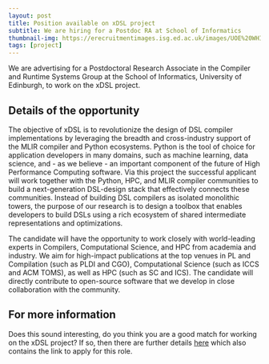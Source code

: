 ```yaml
---
layout: post
title: Position available on xDSL project
subtitle: We are hiring for a Postdoc RA at School of Informatics
thumbnail-img: https://erecruitmentimages.isg.ed.ac.uk/images/UOE%20WHITE%20STCKED%20LOGO.png
tags: [project]
---
```


We are advertising for a Postdoctoral Research Associate in the Compiler and Runtime Systems Group at the School of Informatics, University of Edinburgh, to work on the xDSL project. 

## Details of the opportunity

The objective of xDSL is to revolutionize the design of DSL compiler implementations by leveraging the breadth and cross-industry support of the MLIR compiler and Python ecosystems. Python is the tool of choice for application developers in many domains, such as machine learning, data science, and - as we believe - an important component of the future of High Performance Computing software. Via this project the successful applicant will work together with the Python, HPC, and MLIR compiler communities to build a next-generation DSL-design stack that effectively connects these communities. Instead of building DSL compilers as isolated monolithic towers, the purpose of our research is to design a toolbox that enables developers to build DSLs using a rich ecosystem of shared intermediate representations and optimizations.

The candidate will have the opportunity to work closely with world-leading experts in Compilers, Computational Science, and HPC from academia and industry. We aim for high-impact publications at the top venues in PL and Compilation (such as PLDI and CGO), Computational Science (such as ICCS and ACM TOMS), as well as HPC (such as SC and ICS). The candidate will directly contribute to open-source software that we develop in close collaboration with the community.

## For more information

Does this sound interesting, do you think you are a good match for working on the xDSL project? If so, then there are further details [here](https://elxw.fa.em3.oraclecloud.com/hcmUI/CandidateExperience/en/sites/CX_1001/job/2586/) which also contains the link to apply for this role.
